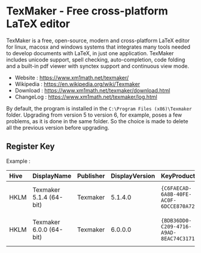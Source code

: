 # TexMaker - Free cross-platform LaTeX editor

TexMaker is a free, open-source, modern and cross-platform LaTeX editor for linux,
macosx and windows systems that integrates many tools needed to develop
documents with LaTeX, in just one application.
TexMaker includes unicode support, spell checking, auto-completion,
code folding and a built-in pdf viewer with synctex support and
continuous view mode.

* Website : https://www.xm1math.net/texmaker/
* Wikipedia : https://en.wikipedia.org/wiki/Texmaker
* Download : https://www.xm1math.net/texmaker/download.html
* ChangeLog : https://www.xm1math.net/texmaker/log.html

By default, the program is installed in the `C:\Program Files (x86)\Texmaker` folder.
Upgrading from version 5 to version 6, for example, poses a few problems, as it is done in the same folder.
So the choice is made to delete all the previous version before upgrading.


## Register Key

Example :

 | Hive | DisplayName | Publisher | DisplayVersion | KeyProduct | UninstallExe |
 |:---- |:----------- |:--------- |:-------------- |:---------- |:------------ |
 | HKLM | Texmaker 5.1.4 (64-bit) | Texmaker | 5.1.4.0 | `{C6FAECAD-6A8B-40FE-AC0F-6DCCE870A729}` | `MsiExec.exe /I{C6FAECAD-6A8B-40FE-AC0F-6DCCE870A729}` |
 | HKLM | Texmaker 6.0.0 (64-bit) | Texmaker | 6.0.0.0 | `{BDB36DD0-C209-4716-A9AD-8EAC74C31716}` | `MsiExec.exe /I{BDB36DD0-C209-4716-A9AD-8EAC74C31716}` |
